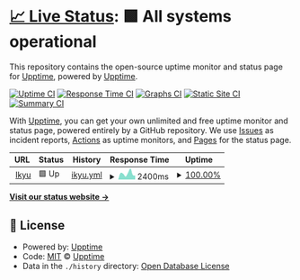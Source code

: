 # [📈 Live Status](https://demo.upptime.js.org): <!--live status--> **🟩 All systems operational**

This repository contains the open-source uptime monitor and status page for [Upptime](https://upptime.js.org), powered by [Upptime](https://github.com/upptime/upptime).

[![Uptime CI](https://github.com/prettybot/monitor/workflows/Uptime%20CI/badge.svg)](https://github.com/prettybot/monitor/actions?query=workflow%3A%22Uptime+CI%22)
[![Response Time CI](https://github.com/prettybot/monitor/workflows/Response%20Time%20CI/badge.svg)](https://github.com/prettybot/monitor/actions?query=workflow%3A%22Response+Time+CI%22)
[![Graphs CI](https://github.com/prettybot/monitor/workflows/Graphs%20CI/badge.svg)](https://github.com/prettybot/monitor/actions?query=workflow%3A%22Graphs+CI%22)
[![Static Site CI](https://github.com/prettybot/monitor/workflows/Static%20Site%20CI/badge.svg)](https://github.com/prettybot/monitor/actions?query=workflow%3A%22Static+Site+CI%22)
[![Summary CI](https://github.com/prettybot/monitor/workflows/Summary%20CI/badge.svg)](https://github.com/prettybot/monitor/actions?query=workflow%3A%22Summary+CI%22)

With [Upptime](https://upptime.js.org), you can get your own unlimited and free uptime monitor and status page, powered entirely by a GitHub repository. We use [Issues](https://github.com/upptime/upptime/issues) as incident reports, [Actions](https://github.com/prettybot/monitor/actions) as uptime monitors, and [Pages](https://demo.upptime.js.org) for the status page.

<!--start: status pages-->
<!-- This summary is generated by Upptime (https://github.com/upptime/upptime) -->
<!-- Do not edit this manually, your changes will be overwritten -->
<!-- prettier-ignore -->
| URL | Status | History | Response Time | Uptime |
| --- | ------ | ------- | ------------- | ------ |
| <img alt="" src="https://icons.duckduckgo.com/ip3/www.ikyu.com.ico" height="13"> [Ikyu](https://www.ikyu.com) | 🟩 Up | [ikyu.yml](https://github.com/prettybot/monitor/commits/HEAD/history/ikyu.yml) | <details><summary><img alt="Response time graph" src="./graphs/ikyu/response-time-week.png" height="20"> 2400ms</summary><br><a href="https://prettybot.github.io/monitor/history/ikyu"><img alt="Response time 2678" src="https://img.shields.io/endpoint?url=https%3A%2F%2Fraw.githubusercontent.com%2Fprettybot%2Fmonitor%2FHEAD%2Fapi%2Fikyu%2Fresponse-time.json"></a><br><a href="https://prettybot.github.io/monitor/history/ikyu"><img alt="24-hour response time 1928" src="https://img.shields.io/endpoint?url=https%3A%2F%2Fraw.githubusercontent.com%2Fprettybot%2Fmonitor%2FHEAD%2Fapi%2Fikyu%2Fresponse-time-day.json"></a><br><a href="https://prettybot.github.io/monitor/history/ikyu"><img alt="7-day response time 2400" src="https://img.shields.io/endpoint?url=https%3A%2F%2Fraw.githubusercontent.com%2Fprettybot%2Fmonitor%2FHEAD%2Fapi%2Fikyu%2Fresponse-time-week.json"></a><br><a href="https://prettybot.github.io/monitor/history/ikyu"><img alt="30-day response time 2737" src="https://img.shields.io/endpoint?url=https%3A%2F%2Fraw.githubusercontent.com%2Fprettybot%2Fmonitor%2FHEAD%2Fapi%2Fikyu%2Fresponse-time-month.json"></a><br><a href="https://prettybot.github.io/monitor/history/ikyu"><img alt="1-year response time 2678" src="https://img.shields.io/endpoint?url=https%3A%2F%2Fraw.githubusercontent.com%2Fprettybot%2Fmonitor%2FHEAD%2Fapi%2Fikyu%2Fresponse-time-year.json"></a></details> | <details><summary><a href="https://prettybot.github.io/monitor/history/ikyu">100.00%</a></summary><a href="https://prettybot.github.io/monitor/history/ikyu"><img alt="All-time uptime 100.00%" src="https://img.shields.io/endpoint?url=https%3A%2F%2Fraw.githubusercontent.com%2Fprettybot%2Fmonitor%2FHEAD%2Fapi%2Fikyu%2Fuptime.json"></a><br><a href="https://prettybot.github.io/monitor/history/ikyu"><img alt="24-hour uptime 100.00%" src="https://img.shields.io/endpoint?url=https%3A%2F%2Fraw.githubusercontent.com%2Fprettybot%2Fmonitor%2FHEAD%2Fapi%2Fikyu%2Fuptime-day.json"></a><br><a href="https://prettybot.github.io/monitor/history/ikyu"><img alt="7-day uptime 100.00%" src="https://img.shields.io/endpoint?url=https%3A%2F%2Fraw.githubusercontent.com%2Fprettybot%2Fmonitor%2FHEAD%2Fapi%2Fikyu%2Fuptime-week.json"></a><br><a href="https://prettybot.github.io/monitor/history/ikyu"><img alt="30-day uptime 100.00%" src="https://img.shields.io/endpoint?url=https%3A%2F%2Fraw.githubusercontent.com%2Fprettybot%2Fmonitor%2FHEAD%2Fapi%2Fikyu%2Fuptime-month.json"></a><br><a href="https://prettybot.github.io/monitor/history/ikyu"><img alt="1-year uptime 100.00%" src="https://img.shields.io/endpoint?url=https%3A%2F%2Fraw.githubusercontent.com%2Fprettybot%2Fmonitor%2FHEAD%2Fapi%2Fikyu%2Fuptime-year.json"></a></details>

<!--end: status pages-->

[**Visit our status website →**](https://demo.upptime.js.org)

## 📄 License

- Powered by: [Upptime](https://github.com/upptime/upptime)
- Code: [MIT](./LICENSE) © [Upptime](https://upptime.js.org)
- Data in the `./history` directory: [Open Database License](https://opendatacommons.org/licenses/odbl/1-0/)
